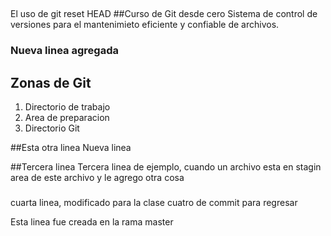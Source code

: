 ##
El uso de git reset HEAD
##Curso de Git desde cero
Sistema de control de versiones para el mantenimieto eficiente y confiable de archivos.


### Nueva linea agregada
## Zonas de Git
1. Directorio de trabajo
2. Area de preparacion
3. Directorio Git

##Esta otra linea
Nueva linea

##Tercera linea
Tercera linea de ejemplo, cuando un archivo esta en stagin area de este archivo y le agrego otra cosa

###
cuarta linea, modificado para la clase cuatro de commit para regresar

Esta linea fue creada en la rama master
